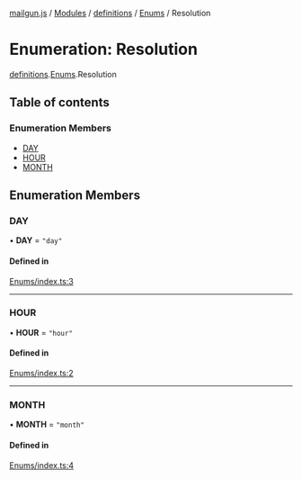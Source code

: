 [mailgun.js](../README.md) / [Modules](../modules.md) / [definitions](../modules/definitions.md) / [Enums](../modules/definitions.Enums.md) / Resolution

# Enumeration: Resolution

[definitions](../modules/definitions.md).[Enums](../modules/definitions.Enums.md).Resolution

## Table of contents

### Enumeration Members

- [DAY](definitions.Enums.Resolution.md#day)
- [HOUR](definitions.Enums.Resolution.md#hour)
- [MONTH](definitions.Enums.Resolution.md#month)

## Enumeration Members

### DAY

• **DAY** = ``"day"``

#### Defined in

[Enums/index.ts:3](https://github.com/mailgun/mailgun.js/blob/aa3958c/lib/Enums/index.ts#L3)

___

### HOUR

• **HOUR** = ``"hour"``

#### Defined in

[Enums/index.ts:2](https://github.com/mailgun/mailgun.js/blob/aa3958c/lib/Enums/index.ts#L2)

___

### MONTH

• **MONTH** = ``"month"``

#### Defined in

[Enums/index.ts:4](https://github.com/mailgun/mailgun.js/blob/aa3958c/lib/Enums/index.ts#L4)
